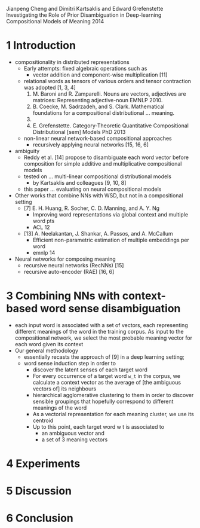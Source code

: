 Jianpeng Cheng and Dimitri Kartsaklis and Edward Grefenstette
Investigating the Role of Prior Disambiguation
  in Deep-learning Compositional Models of Meaning
2014

# 1 Introduction

* compositionality in distributed representations
  * Early attempts: fixed algebraic operations such as
    * vector addition and component-wise multiplication [11]
  * relational words as tensors of various orders and
    tensor contraction was adopted [1, 3, 4]
    1. M. Baroni and R. Zamparelli.
      Nouns are vectors, adjectives are matrices: Representing adjective-noun
      EMNLP 2010.
    3. B. Coecke, M. Sadrzadeh, and S. Clark.
      Mathematical foundations for a compositional distributional ...  meaning.
      2010.
    4. E. Grefenstette.
      Category-Theoretic Quantitative Compositional Distributional [sem] Models
      PhD 2013
  * non-linear neural network-based compositional approaches
    * recursively applying neural networks [15, 16, 6]
* ambiguity
  * Reddy et al. [14] propose to disambiguate each word vector before
    composition for simple additive and multiplicative compositional models
  * tested on ... multi-linear compositional distributional models
    * by Kartsaklis and colleagues [9, 10, 8]
  * this paper ... evaluating on neural compositional models
* Other works that combine NNs with WSD, but not in a compositional setting
  * [7] E. H. Huang, R. Socher, C. D. Manning, and A. Y. Ng
    * Improving word representations via global context and multiple word pts
    * ACL 12
  * [13] A. Neelakantan, J. Shankar, A. Passos, and A. McCallum
    * Efficient non-parametric estimation of multiple embeddings per word
    * emnlp 14
* Neural networks for composing meaning
  * recursive neural networks (RecNNs) [15]
  * recursive auto-encoder (RAE) [16, 6]

# 3 Combining NNs with context-based word sense disambiguation

* each input word is associated with a set of vectors, each representing
  different meanings of the word in the training corpus. As input to the
  compositional network, we select the most probable meaning vector for each
  word given its context
* Our general methodology
  * essentially recasts the approach of [9] in a deep learning setting;
  * word sense induction step in order to
    * discover the latent senses of each target word
    * For every occurrence of a target word `w_t` in the corpus,
      we calculate a context vector as the average of [the ambiguous vectors
      of] its neighbours
    * hierarchical agglomerative clustering to them
      in order to discover sensible groupings
      that hopefully correspond to different meanings of the word
    * As a vectorial representation for each meaning cluster,
      we use its centroid
    * Up to this point, each target word w t is associated to
      * an ambiguous vector and
      * a set of 3 meaning vectors

# 4 Experiments

# 5 Discussion

# 6 Conclusion
